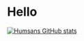 # Hello


[![Humsans GitHub stats](https://github-readme-stats.vercel.app/api?username=humsans)](https://github.com/anuraghazra/github-readme-stats)
